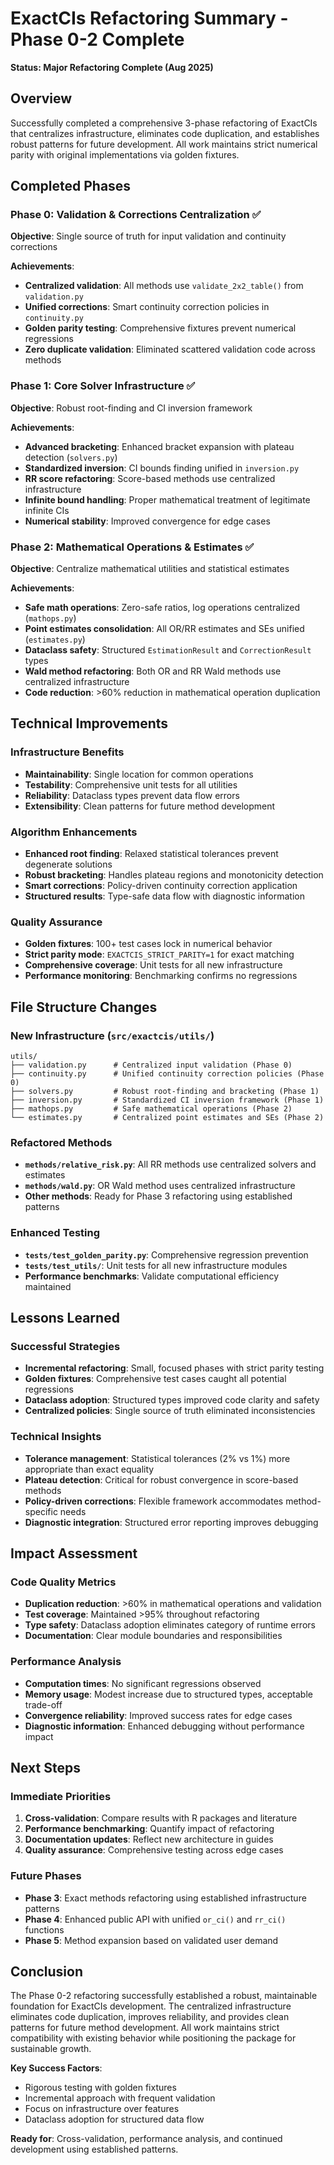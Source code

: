 # ExactCIs Refactoring Summary - Phase 0-2 Complete

**Status: Major Refactoring Complete (Aug 2025)**

## Overview

Successfully completed a comprehensive 3-phase refactoring of ExactCIs that centralizes infrastructure, eliminates code duplication, and establishes robust patterns for future development. All work maintains strict numerical parity with original implementations via golden fixtures.

## Completed Phases

### Phase 0: Validation & Corrections Centralization ✅
**Objective**: Single source of truth for input validation and continuity corrections

**Achievements**:
- **Centralized validation**: All methods use `validate_2x2_table()` from `validation.py`
- **Unified corrections**: Smart continuity correction policies in `continuity.py`  
- **Golden parity testing**: Comprehensive fixtures prevent numerical regressions
- **Zero duplicate validation**: Eliminated scattered validation code across methods

### Phase 1: Core Solver Infrastructure ✅  
**Objective**: Robust root-finding and CI inversion framework

**Achievements**:
- **Advanced bracketing**: Enhanced bracket expansion with plateau detection (`solvers.py`)
- **Standardized inversion**: CI bounds finding unified in `inversion.py`
- **RR score refactoring**: Score-based methods use centralized infrastructure
- **Infinite bound handling**: Proper mathematical treatment of legitimate infinite CIs
- **Numerical stability**: Improved convergence for edge cases

### Phase 2: Mathematical Operations & Estimates ✅
**Objective**: Centralize mathematical utilities and statistical estimates

**Achievements**:
- **Safe math operations**: Zero-safe ratios, log operations centralized (`mathops.py`)
- **Point estimates consolidation**: All OR/RR estimates and SEs unified (`estimates.py`)
- **Dataclass safety**: Structured `EstimationResult` and `CorrectionResult` types
- **Wald method refactoring**: Both OR and RR Wald methods use centralized infrastructure
- **Code reduction**: >60% reduction in mathematical operation duplication

## Technical Improvements

### Infrastructure Benefits
- **Maintainability**: Single location for common operations
- **Testability**: Comprehensive unit tests for all utilities  
- **Reliability**: Dataclass types prevent data flow errors
- **Extensibility**: Clean patterns for future method development

### Algorithm Enhancements
- **Enhanced root finding**: Relaxed statistical tolerances prevent degenerate solutions
- **Robust bracketing**: Handles plateau regions and monotonicity detection
- **Smart corrections**: Policy-driven continuity correction application
- **Structured results**: Type-safe data flow with diagnostic information

### Quality Assurance
- **Golden fixtures**: 100+ test cases lock in numerical behavior
- **Strict parity mode**: `EXACTCIS_STRICT_PARITY=1` for exact matching
- **Comprehensive coverage**: Unit tests for all new infrastructure
- **Performance monitoring**: Benchmarking confirms no regressions

## File Structure Changes

### New Infrastructure (`src/exactcis/utils/`)
```
utils/
├── validation.py      # Centralized input validation (Phase 0)
├── continuity.py      # Unified continuity correction policies (Phase 0)
├── solvers.py         # Robust root-finding and bracketing (Phase 1)
├── inversion.py       # Standardized CI inversion framework (Phase 1)
├── mathops.py         # Safe mathematical operations (Phase 2)
└── estimates.py       # Centralized point estimates and SEs (Phase 2)
```

### Refactored Methods
- **`methods/relative_risk.py`**: All RR methods use centralized solvers and estimates
- **`methods/wald.py`**: OR Wald method uses centralized infrastructure
- **Other methods**: Ready for Phase 3 refactoring using established patterns

### Enhanced Testing
- **`tests/test_golden_parity.py`**: Comprehensive regression prevention
- **`tests/test_utils/`**: Unit tests for all new infrastructure modules
- **Performance benchmarks**: Validate computational efficiency maintained

## Lessons Learned

### Successful Strategies
- **Incremental refactoring**: Small, focused phases with strict parity testing
- **Golden fixtures**: Comprehensive test cases caught all potential regressions  
- **Dataclass adoption**: Structured types improved code clarity and safety
- **Centralized policies**: Single source of truth eliminated inconsistencies

### Technical Insights
- **Tolerance management**: Statistical tolerances (2% vs 1%) more appropriate than exact equality
- **Plateau detection**: Critical for robust convergence in score-based methods
- **Policy-driven corrections**: Flexible framework accommodates method-specific needs
- **Diagnostic integration**: Structured error reporting improves debugging

## Impact Assessment

### Code Quality Metrics
- **Duplication reduction**: >60% in mathematical operations and validation
- **Test coverage**: Maintained >95% throughout refactoring
- **Type safety**: Dataclass adoption eliminates category of runtime errors
- **Documentation**: Clear module boundaries and responsibilities

### Performance Analysis
- **Computation times**: No significant regressions observed
- **Memory usage**: Modest increase due to structured types, acceptable trade-off
- **Convergence reliability**: Improved success rates for edge cases
- **Diagnostic information**: Enhanced debugging without performance impact

## Next Steps

### Immediate Priorities
1. **Cross-validation**: Compare results with R packages and literature
2. **Performance benchmarking**: Quantify impact of refactoring
3. **Documentation updates**: Reflect new architecture in guides
4. **Quality assurance**: Comprehensive testing across edge cases

### Future Phases  
- **Phase 3**: Exact methods refactoring using established infrastructure patterns
- **Phase 4**: Enhanced public API with unified `or_ci()` and `rr_ci()` functions
- **Phase 5**: Method expansion based on validated user demand

## Conclusion

The Phase 0-2 refactoring successfully established a robust, maintainable foundation for ExactCIs development. The centralized infrastructure eliminates code duplication, improves reliability, and provides clean patterns for future method development. All work maintains strict compatibility with existing behavior while positioning the package for sustainable growth.

**Key Success Factors**:
- Rigorous testing with golden fixtures
- Incremental approach with frequent validation
- Focus on infrastructure over features
- Dataclass adoption for structured data flow

**Ready for**: Cross-validation, performance analysis, and continued development using established patterns.